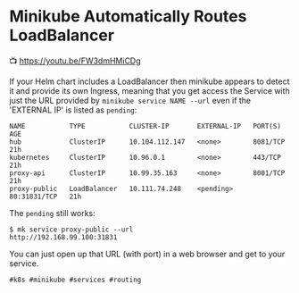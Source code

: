 # Minikube Automatically Routes LoadBalancer

📺 <https://youtu.be/FW3dmHMiCDg>

If your Helm chart includes a LoadBalancer then minikube appears to
detect it and provide its own Ingress, meaning that you get access the
Service with just the URL provided by `minikube service NAME --url` even
if the 'EXTERNAL IP' is listed as `pending`:

```
NAME           TYPE           CLUSTER-IP       EXTERNAL-IP   PORT(S)        AGE
hub            ClusterIP      10.104.112.147   <none>        8081/TCP       21h
kubernetes     ClusterIP      10.96.0.1        <none>        443/TCP        21h
proxy-api      ClusterIP      10.99.35.163     <none>        8001/TCP       21h
proxy-public   LoadBalancer   10.111.74.248    <pending>     80:31831/TCP   21h
```

The `pending` still works:

```
$ mk service proxy-public --url
http://192.168.99.100:31831
```

You can just open up that URL (with port) in a web browser and get to
your service.

    #k8s #minikube #services #routing
